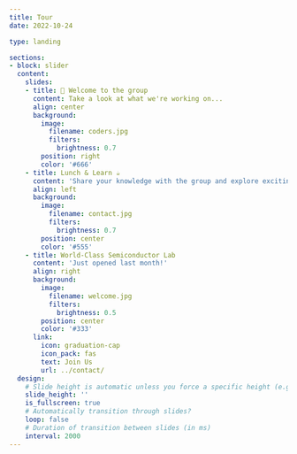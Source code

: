 ```yaml
---
title: Tour
date: 2022-10-24

type: landing

sections:
- block: slider
  content:
    slides:
    - title: 👋 Welcome to the group
      content: Take a look at what we're working on...
      align: center
      background:
        image:
          filename: coders.jpg
          filters:
            brightness: 0.7
        position: right
        color: '#666'
    - title: Lunch & Learn ☕️
      content: 'Share your knowledge with the group and explore exciting new topics together!'
      align: left
      background:
        image:
          filename: contact.jpg
          filters:
            brightness: 0.7
        position: center
        color: '#555'
    - title: World-Class Semiconductor Lab
      content: 'Just opened last month!'
      align: right
      background:
        image:
          filename: welcome.jpg
          filters:
            brightness: 0.5
        position: center
        color: '#333'
      link:
        icon: graduation-cap
        icon_pack: fas
        text: Join Us
        url: ../contact/
  design:
    # Slide height is automatic unless you force a specific height (e.g. '400px')
    slide_height: ''
    is_fullscreen: true
    # Automatically transition through slides?
    loop: false
    # Duration of transition between slides (in ms)
    interval: 2000
---
```

